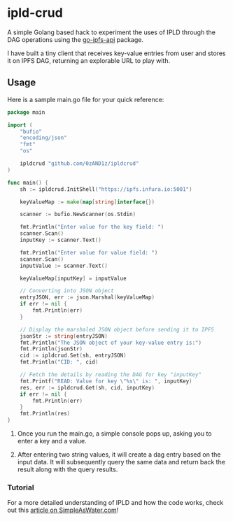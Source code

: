 # ipld-crud

A simple Golang based hack to experiment the uses of IPLD through the DAG operations using the [go-ipfs-api](https://github.com/ipfs/go-ipfs-api) package.

I have built a tiny client that receives key-value entries from user and stores it on IPFS DAG, returning an explorable URL to play with.

## Usage

Here is a sample main.go file for your quick reference:

```go
package main

import (
	"bufio"
	"encoding/json"
	"fmt"
	"os"

	ipldcrud "github.com/0zAND1z/ipldcrud"
)

func main() {
	sh := ipldcrud.InitShell("https://ipfs.infura.io:5001")

	keyValueMap := make(map[string]interface{})

	scanner := bufio.NewScanner(os.Stdin)

	fmt.Println("Enter value for the key field: ")
	scanner.Scan()
	inputKey := scanner.Text()

	fmt.Println("Enter value for value field: ")
	scanner.Scan()
	inputValue := scanner.Text()

	keyValueMap[inputKey] = inputValue

	// Converting into JSON object
	entryJSON, err := json.Marshal(keyValueMap)
	if err != nil {
		fmt.Println(err)
	}

	// Display the marshaled JSON object before sending it to IPFS
	jsonStr := string(entryJSON)
	fmt.Println("The JSON object of your key-value entry is:")
	fmt.Println(jsonStr)
	cid := ipldcrud.Set(sh, entryJSON)
	fmt.Println("CID: ", cid)

	// Fetch the details by reading the DAG for key "inputKey"
	fmt.Printf("READ: Value for key \"%s\" is: ", inputKey)
	res, err := ipldcrud.Get(sh, cid, inputKey)
	if err != nil {
		fmt.Println(err)
	}
	fmt.Println(res)
}

```

1. Once you run the main.go, a simple console pops up, asking you to enter a key and a value.

2. After entering two string values, it will create a dag entry based on the input data. It will subsequently query the same data and return back the result along with the query results.

### Tutorial

For a more detailed understanding of IPLD and how the code works, check out this [article on SimpleAsWater.com](https://simpleaswater.com/hands-on-ipld-tutorial-in-golang/)!

